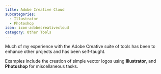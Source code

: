 ```yaml
---
title: Adobe Creative Cloud
subcategories:
  - Illustrator
  - Photoshop
icon: icon-adobecreativecloud
category: Other Tools
---
```

Much of my experience with the Adobe Creative suite of tools has been to enhance other projects and has been self-taught.

Examples include the creation of simple vector logos using **Illustrator**, and **Photoshop** for miscellaneous tasks.
